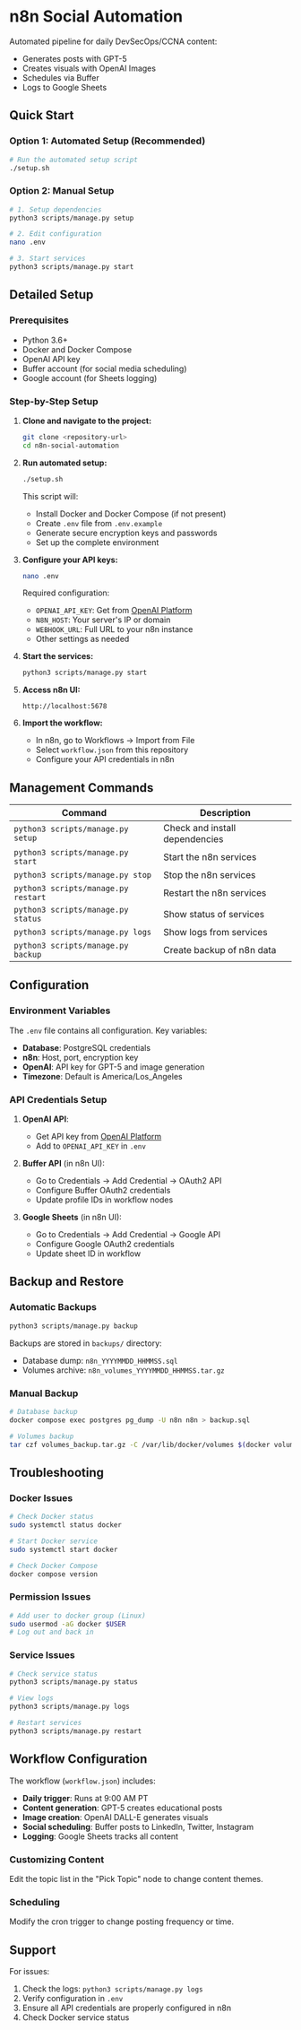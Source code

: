 # n8n Social Automation

Automated pipeline for daily DevSecOps/CCNA content:
- Generates posts with GPT-5
- Creates visuals with OpenAI Images
- Schedules via Buffer
- Logs to Google Sheets

## Quick Start

### Option 1: Automated Setup (Recommended)
```bash
# Run the automated setup script
./setup.sh
```

### Option 2: Manual Setup
```bash
# 1. Setup dependencies
python3 scripts/manage.py setup

# 2. Edit configuration
nano .env

# 3. Start services
python3 scripts/manage.py start
```

## Detailed Setup

### Prerequisites
- Python 3.6+
- Docker and Docker Compose
- OpenAI API key
- Buffer account (for social media scheduling)
- Google account (for Sheets logging)

### Step-by-Step Setup

1. **Clone and navigate to the project:**
   ```bash
   git clone <repository-url>
   cd n8n-social-automation
   ```

2. **Run automated setup:**
   ```bash
   ./setup.sh
   ```
   
   This script will:
   - Install Docker and Docker Compose (if not present)
   - Create `.env` file from `.env.example`
   - Generate secure encryption keys and passwords
   - Set up the complete environment

3. **Configure your API keys:**
   ```bash
   nano .env
   ```
   
   Required configuration:
   - `OPENAI_API_KEY`: Get from [OpenAI Platform](https://platform.openai.com/api-keys)
   - `N8N_HOST`: Your server's IP or domain
   - `WEBHOOK_URL`: Full URL to your n8n instance
   - Other settings as needed

4. **Start the services:**
   ```bash
   python3 scripts/manage.py start
   ```

5. **Access n8n UI:**
   ```
   http://localhost:5678
   ```

6. **Import the workflow:**
   - In n8n, go to Workflows → Import from File
   - Select `workflow.json` from this repository
   - Configure your API credentials in n8n

## Management Commands

| Command | Description |
|---------|-------------|
| `python3 scripts/manage.py setup` | Check and install dependencies |
| `python3 scripts/manage.py start` | Start the n8n services |
| `python3 scripts/manage.py stop` | Stop the n8n services |
| `python3 scripts/manage.py restart` | Restart the n8n services |
| `python3 scripts/manage.py status` | Show status of services |
| `python3 scripts/manage.py logs` | Show logs from services |
| `python3 scripts/manage.py backup` | Create backup of n8n data |

## Configuration

### Environment Variables

The `.env` file contains all configuration. Key variables:

- **Database**: PostgreSQL credentials
- **n8n**: Host, port, encryption key
- **OpenAI**: API key for GPT-5 and image generation
- **Timezone**: Default is America/Los_Angeles

### API Credentials Setup

1. **OpenAI API**: 
   - Get API key from [OpenAI Platform](https://platform.openai.com/api-keys)
   - Add to `OPENAI_API_KEY` in `.env`

2. **Buffer API** (in n8n UI):
   - Go to Credentials → Add Credential → OAuth2 API
   - Configure Buffer OAuth2 credentials
   - Update profile IDs in workflow nodes

3. **Google Sheets** (in n8n UI):
   - Go to Credentials → Add Credential → Google API
   - Configure Google OAuth2 credentials
   - Update sheet ID in workflow

## Backup and Restore

### Automatic Backups
```bash
python3 scripts/manage.py backup
```

Backups are stored in `backups/` directory:
- Database dump: `n8n_YYYYMMDD_HHMMSS.sql`
- Volumes archive: `n8n_volumes_YYYYMMDD_HHMMSS.tar.gz`

### Manual Backup
```bash
# Database backup
docker compose exec postgres pg_dump -U n8n n8n > backup.sql

# Volumes backup
tar czf volumes_backup.tar.gz -C /var/lib/docker/volumes $(docker volume ls -q | grep n8n)
```

## Troubleshooting

### Docker Issues
```bash
# Check Docker status
sudo systemctl status docker

# Start Docker service
sudo systemctl start docker

# Check Docker Compose
docker compose version
```

### Permission Issues
```bash
# Add user to docker group (Linux)
sudo usermod -aG docker $USER
# Log out and back in
```

### Service Issues
```bash
# Check service status
python3 scripts/manage.py status

# View logs
python3 scripts/manage.py logs

# Restart services
python3 scripts/manage.py restart
```

## Workflow Configuration

The workflow (`workflow.json`) includes:
- **Daily trigger**: Runs at 9:00 AM PT
- **Content generation**: GPT-5 creates educational posts
- **Image creation**: OpenAI DALL-E generates visuals
- **Social scheduling**: Buffer posts to LinkedIn, Twitter, Instagram
- **Logging**: Google Sheets tracks all content

### Customizing Content
Edit the topic list in the "Pick Topic" node to change content themes.

### Scheduling
Modify the cron trigger to change posting frequency or time.

## Support

For issues:
1. Check the logs: `python3 scripts/manage.py logs`
2. Verify configuration in `.env`
3. Ensure all API credentials are properly configured in n8n
4. Check Docker service status
